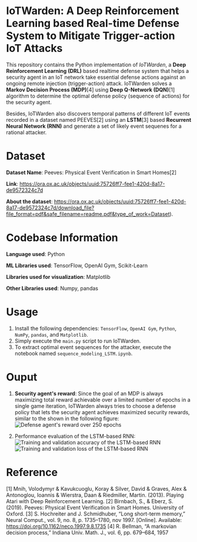 # IoTWarden: A Deep Reinforcement Learning based Real-time Defense System to Mitigate Trigger-action IoT Attacks 
This repository contains the Python implementation of _IoTWarden_, a **Deep Reinforcement Learning (DRL)** based realtime defense system that helps a security agent in an IoT network take essential defense actions against an ongoing remote injection (trigger-action) attack. IoTWarden solves a **Markov Decision Process (MDP)**[4] using **Deep Q-Network (DQN)**[1] algorithm to determine the optimal defense policy (sequence of actions) for the security agent.

Besides, IoTWarden also discovers temporal patterns of different IoT events recorded in a dataset named PEEVES[2] using an **LSTM**[3] based **Recurrent Neural Network (RNN)** and generate a set of likely event sequenes for a rational attacker.

# Dataset
**Dataset Name**: Peeves: Physical Event Verification in Smart Homes[2]

**Link**: https://ora.ox.ac.uk/objects/uuid:75726ff7-fee1-420d-8a17-de9572324c7d

**About the dataset**: https://ora.ox.ac.uk/objects/uuid:75726ff7-fee1-420d-8a17-de9572324c7d/download_file?file_format=pdf&safe_filename=readme.pdf&type_of_work=Dataset).

# Codebase Information
**Language used**: Python

**ML Libraries used**: TensorFlow, OpenAI Gym, Scikit-Learn

**Libraries used for visualization**: Matplotlib

**Other Libraries used**: Numpy, pandas

# Usage
1. Install the following dependencies: `TensorFlow`, `OpenAI Gym`, `Python`, `NumPy`, `pandas`, and `Matplotlib`.
2. Simply execute the `main.py` script to run IoTWarden.
3. To extract optimal event sequences for the attacker, execute the notebook named `sequence_modeling_LSTM.ipynb`.

# Ouput
1) **Security agent's reward**: Since the goal of an MDP is always maximizing total reward achievable over a limited number of epochs in a single game iteration, IoTWarden always tries to choose a defense policy that lets the security agent achieves maximized security rewards, similar to the shown in the following figure:
![Defense agent's reward over 250 epochs](https://github.com/mmalam3/DQN-TensorFlow-Gym/blob/main/Evaluation/reward_vs_episodes.png)

2) Performance evaluation of the LSTM-based RNN:
![Training and validation accuracy of the LSTM-based RNN](https://github.com/mmalam3/DQN-TensorFlow-Gym/blob/main/Evaluation/accuracy_plot.png)
![Training and validation loss of the LSTM-based RNN](https://github.com/mmalam3/DQN-TensorFlow-Gym/blob/main/Evaluation/loss_plot.png) 

# Reference
[1] Mnih, Volodymyr & Kavukcuoglu, Koray & Silver, David & Graves, Alex & Antonoglou, Ioannis & Wierstra, Daan & Riedmiller, Martin. (2013). Playing Atari with Deep Reinforcement Learning. 
[2] Birnbach, S., & Eberz, S. (2019). Peeves: Physical Event Verification in Smart Homes. University of Oxford.
[3] S. Hochreiter and J. Schmidhuber, “Long short-term memory,” Neural Comput., vol. 9, no. 8, p. 1735–1780, nov 1997. [Online]. Available: https://doi.org/10.1162/neco.1997.9.8.1735
[4] R. Bellman, “A markovian decision process,” Indiana Univ. Math. J., vol. 6, pp. 679–684, 1957
